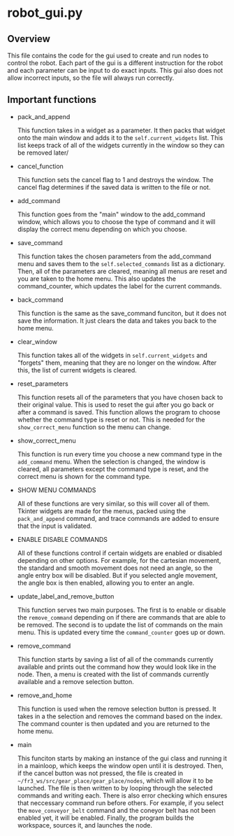 # robot_gui.py

## Overview

This file contains the code for the gui used to create and run nodes to control the robot. Each part of the gui is a different instruction for the robot and each parameter can be input to do exact inputs. This gui also does not allow incorrect inputs, so the file will always run correctly.

## Important functions

* pack_and_append

    This function takes in a widget as a parameter. It then packs that widget onto the main window and adds it to the `self.current_widgets` list. This list keeps track of all of the widgets currently in the window so they can be removed later/

* cancel_function

    This function sets the cancel flag to 1 and destroys the window. The cancel flag determines if the saved data is written to the file or not.

* add_command

    This function goes from the "main" window to the add_command window, which allows you to choose the type of command and it will display the correct menu depending on which you choose.

* save_command

    This function takes the chosen parameters from the add_command menu and saves them to the `self.selected_commands` list as a dictionary. Then, all of the parameters are cleared, meaning all menus are reset and you are taken to the home menu. This also updates the command_counter, which updates the label for the current commands.

* back_command
    
    This function is the same as the save_command funciton, but it does not save the information. It just clears the data and takes you back to the home menu.

* clear_window

    This function takes all of the widgets in `self.current_widgets` and "forgets" them, meaning that they are no longer on the window. After this, the list of current widgets is cleared.

* reset_parameters

    This function resets all of the parameters that you have chosen back to their original value. This is used to reset the gui after you go back or after a command is saved. This function allows the program to choose whether the command type is reset or not. This is needed for the `show_correct_menu` function so the menu can change.

* show_correct_menu

    This function is run every time you choose a new command type in the `add_command` menu. When the selection is changed, the window is cleared, all parameters except the command type is reset, and the correct menu is shown for the command type.

* SHOW MENU COMMANDS

    All of these functions are very similar, so this will cover all of them. Tkinter widgets are made for the menus, packed using the `pack_and_append` command, and trace commands are added to ensure that the input is validated.

* ENABLE DISABLE COMMANDS

    All of these functions control if certain widgets are enabled or disabled depending on other options. For example, for the cartesian movement, the standard and smooth movement does not need an angle, so the angle entry box will be disabled. But if you selected angle movement, the angle box is then enabled, allowing you to enter an angle.

* update_label_and_remove_button

    This function serves two main purposes. The first is to enable or disable the `remove_command` depending on if there are commands that are able to be removed. The second is to update the list of commands on the main menu. This is updated every time the `command_counter` goes up or down.

* remove_command

    This function starts by saving a list of all of the commands currently available and prints out the command how they would look like in the node. Then, a menu is created with the list of commands currently available and a remove selection button.

* remove_and_home

    This function is used when the remove selection button is pressed. It takes in a the selection and removes the command based on the index. The command counter is then updated and you are returned to the home menu.

* main

    This funciton starts by making an instance of the gui class and running it in a mainloop, which keeps the window open until it is destroyed. Then, if the cancel button was not pressed, the file is created in `~/fr3_ws/src/gear_place/gear_place/nodes`, which will allow it to be launched. The file is then written to by looping through the selected commands and writing each. There is also error checking which ensures that neccessary command run before others. For example, if you select the `move_conveyor_belt` command and the coneyor belt has not been enabled yet, it will be enabled. Finally, the program builds the workspace, sources it, and launches the node.